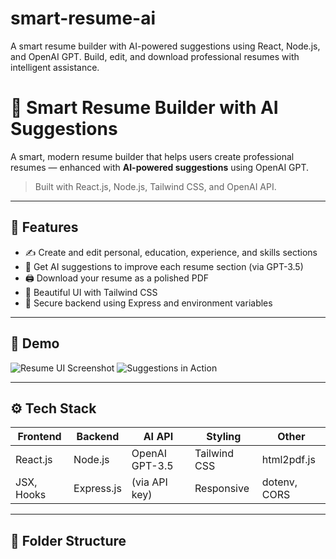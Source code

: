 # smart-resume-ai
A smart resume builder with AI-powered suggestions using React, Node.js, and OpenAI GPT. Build, edit, and download professional resumes with intelligent assistance.
# 🧠 Smart Resume Builder with AI Suggestions

A smart, modern resume builder that helps users create professional resumes — enhanced with **AI-powered suggestions** using OpenAI GPT.

> Built with React.js, Node.js, Tailwind CSS, and OpenAI API.

---

## 🚀 Features

- ✍️ Create and edit personal, education, experience, and skills sections
- 🤖 Get AI suggestions to improve each resume section (via GPT-3.5)
- 🖨️ Download your resume as a polished PDF
- 🎨 Beautiful UI with Tailwind CSS
- 🔐 Secure backend using Express and environment variables

---

## 📸 Demo

![Resume UI Screenshot](./screenshots/form-ui.png)
![Suggestions in Action](./screenshots/suggestions.png)

---

## ⚙️ Tech Stack

| Frontend     | Backend     | AI API       | Styling      | Other         |
|--------------|-------------|--------------|--------------|---------------|
| React.js     | Node.js     | OpenAI GPT-3.5 | Tailwind CSS | html2pdf.js   |
| JSX, Hooks   | Express.js  | (via API key) | Responsive   | dotenv, CORS  |

---

## 📂 Folder Structure

